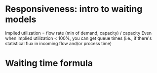 # Responsiveness: intro to waiting models
Implied utilization = flow rate (min of demand, capacity) / capacity
Even when implied utilization < 100%, you can get queue times (i.e., if there's statistical flux in incoming flow and/or process time)

# Waiting time formula


